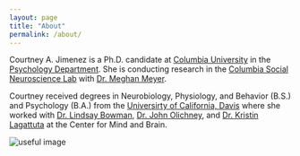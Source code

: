 ```yaml
---
layout: page
title: "About"
permalink: /about/
---
```


Courtney A. Jimenez is a Ph.D. candidate at [Columbia University](https://www.columbia.edu/) in the [Psychology Department](https://psychology.columbia.edu/). She is conducting research in the [Columbia Social Neuroscience Lab](http://columbiasocialneurosciencelab.com/) with [Dr. Meghan Meyer](https://scholar.google.com/citations?user=4tyQoi0AAAAJ&hl=en).

Courtney received degrees in Neurobiology, Physiology, and Behavior (B.S.) and Psychology (B.A.) from the [Universirty of California, Davis](https://www.ucdavis.edu/) where she worked with [Dr. Lindsay Bowman](http://basclab.ucdavis.edu/), [Dr. John Olichney](https://olichneylab.faculty.ucdavis.edu/), and [Dr. Kristin Lagattuta](https://mindemotiondevelopmentlab.ucdavis.edu/) at the Center for Mind and Brain. 


![useful image](http://courtajimenez.github.io/assets/dartmouth.jpeg)
